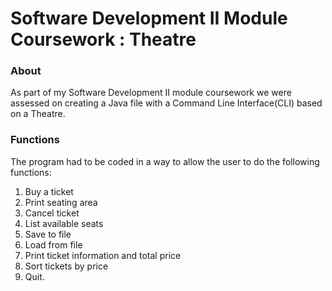 # Software Development II Module Coursework : Theatre

### About
As part of my Software Development II module coursework we were assessed on creating a Java file with a Command Line Interface(CLI) based on a Theatre.

### Functions
The program had to be coded in a way to allow the user to do the following functions: 
1. Buy a ticket
2. Print seating area
3. Cancel ticket
4. List available seats
5. Save to file
6. Load from file
7. Print ticket information and total price
8. Sort tickets by price
9. Quit.
